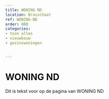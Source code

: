 ```yaml
---
title: WONING ND
location: Brasschaat
ref: WONING-ND
order: 000
categories:
- toon alles
- nieuwbouw
- gezinswoningen


---
```

# WONING ND

Dit is tekst voor op de pagina van WONING ND